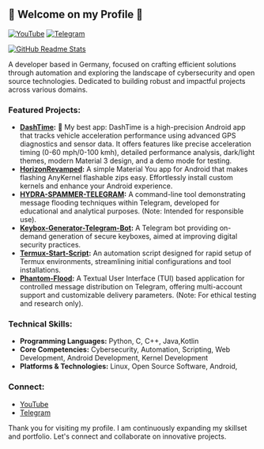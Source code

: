 ## 👋 Welcome on my Profile 👋

[![YouTube](https://img.shields.io/badge/YouTube-CryZuX-red?style=for-the-badge&logo=youtube&logoColor=white)](https://youtube.com/c/cryzux)
[![Telegram](https://img.shields.io/badge/Telegram-@CRZX1337-blue?style=for-the-badge&logo=telegram&logoColor=white)](https://t.me/CRZX1337)

[![GitHub Readme Stats](https://github-readme-stats.vercel.app/api?username=CRZX1337&theme=dark&show_icons=true)](https://github.com/CRZX1337)

A developer based in Germany, focused on crafting efficient solutions through automation and exploring the landscape of cybersecurity and open source technologies.  Dedicated to building robust and impactful projects across various domains.

### Featured Projects:

*   **[DashTime](https://github.com/CRZX1337/DashTime):** 🚀 My best app: DashTime is a high-precision Android app that tracks vehicle acceleration performance using advanced GPS diagnostics and sensor data. It offers features like precise acceleration timing (0-60 mph/0-100 kmh), detailed performance analysis, dark/light themes, modern Material 3 design, and a demo mode for testing.
*  **[HorizonRevamped](https://github.com/CRZX1337/HorizonRevamped):** A simple Material You app for Android that makes flashing AnyKernel flashable zips easy. Effortlessly install custom kernels and enhance your Android experience.
*   **[HYDRA-SPAMMER-TELEGRAM](https://github.com/CRZX1337/HYDRA-SPAMMER-TELEGRAM):**  A command-line tool demonstrating message flooding techniques within Telegram, developed for educational and analytical purposes. (Note: Intended for responsible use).
*   **[Keybox-Generator-Telegram-Bot](https://github.com/CRZX1337/Keybox-Generator-Telegram-Bot):**  A Telegram bot providing on-demand generation of secure keyboxes, aimed at improving digital security practices.
*   **[Termux-Start-Script](https://github.com/CRZX1337/Termux-Start-Script):**  An automation script designed for rapid setup of Termux environments, streamlining initial configurations and tool installations.
*   **[Phantom-Flood](https://github.com/CRZX1337/phantom-flood):** A Textual User Interface (TUI) based application for controlled message distribution on Telegram, offering multi-account support and customizable delivery parameters. (Note: For ethical testing and research only).

### Technical Skills:

*   **Programming Languages:** Python, C, C++, Java,Kotlin
*   **Core Competencies:** Cybersecurity, Automation, Scripting, Web Development, Android Development, Kernel Development
*   **Platforms & Technologies:** Linux, Open Source Software, Android,

### Connect:

*   [YouTube](https://youtube.com/c/cryzux)
*   [Telegram](https://t.me/CRZX1337)

Thank you for visiting my profile.  I am continuously expanding my skillset and portfolio.  Let's connect and collaborate on innovative projects.
